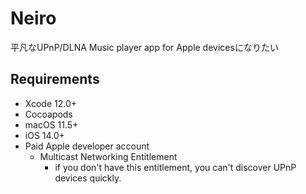 # Neiro

平凡なUPnP/DLNA Music player app for Apple devicesになりたい

## Requirements

- Xcode 12.0+
- Cocoapods
- macOS 11.5+
- iOS 14.0+
- Paid Apple developer account
  - Multicast Networking Entitlement
    - if you don't have this entitlement, you can't discover UPnP devices quickly.
